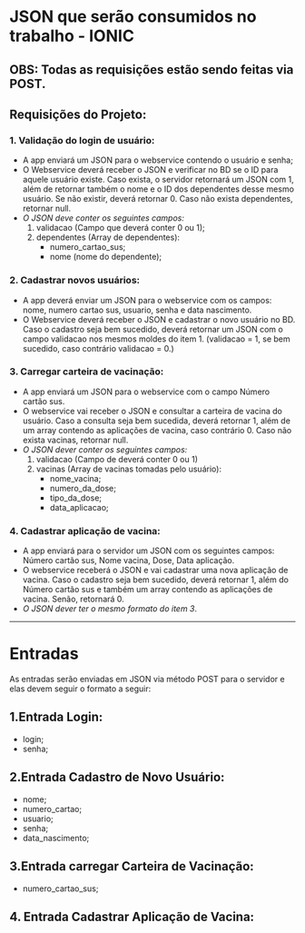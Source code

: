 # JSON que serão consumidos no trabalho - IONIC

## **OBS: Todas as requisições estão sendo feitas via POST.**

## **Requisições do Projeto:**

### **1. Validação do login de usuário:**
  - A app enviará um JSON para o webservice contendo o usuário e senha;
  - O Webservice deverá receber o JSON e verificar no BD se o ID para aquele usuário existe. Caso exista, o servidor retornará um JSON com 1, além de retornar também o nome e o ID dos dependentes desse mesmo usuário. Se não existir, deverá retornar 0. Caso não exista dependentes, retornar null.
  - *O JSON deve conter os seguintes campos:*
    1) validacao (Campo que deverá conter 0 ou 1);
    2) dependentes (Array de dependentes):
        - numero_cartao_sus;
        - nome (nome do dependente);
 ### **2. Cadastrar novos usuários:**
  - A app deverá enviar um JSON para o webservice com os campos: nome, numero cartao sus, usuario, senha e data nascimento.
  - O Webservice deverá receber o JSON e cadastrar o novo usuário no BD. Caso o cadastro seja bem sucedido, deverá retornar um JSON com o campo validacao nos mesmos moldes do item 1. (validacao = 1, se bem sucedido, caso contrário validacao = 0.)
### **3. Carregar carteira de vacinação:**
  - A app enviará um JSON para o webservice com o campo Número cartão sus.
  - O webservice vai receber o JSON e consultar a carteira de vacina do usuário. Caso a consulta seja bem sucedida, deverá retornar 1, além de um array contendo as aplicações de vacina, caso contrário 0. Caso não exista vacinas, retornar null.
  - *O JSON dever conter os seguintes campos:*
      1) validacao (Campo de deverá conter 0 ou 1)
      2) vacinas (Array de vacinas tomadas pelo usuário):
          - nome_vacina;
          - numero_da_dose;
          - tipo_da_dose;
          - data_aplicacao;
### **4. Cadastrar aplicação de vacina:**
  - A app enviará para o servidor um JSON com os seguintes campos: Número cartão sus, Nome vacina, Dose, Data aplicação.
  - O webservice receberá o JSON e vai cadastrar uma nova aplicação de vacina. Caso o cadastro seja bem sucedido, deverá retornar 1, além do Número cartão sus e também um array contendo as aplicações de vacina. Senão, retornará 0.
  - *O JSON dever ter o mesmo formato do item 3*.


------------------------------------------------------------------------------------------------------------------------------------

# Entradas
As entradas serão enviadas em JSON via método POST para o servidor e elas devem seguir o formato a seguir:
## **1.Entrada Login:**
  - login;
  - senha;
    
## **2.Entrada Cadastro de Novo Usuário:**
  - nome;
  - numero_cartao;
  - usuario;
  - senha;
  - data_nascimento;
 
## **3.Entrada carregar Carteira de Vacinação:**
  - numero_cartao_sus;
  
## **4. Entrada Cadastrar Aplicação de Vacina:**
